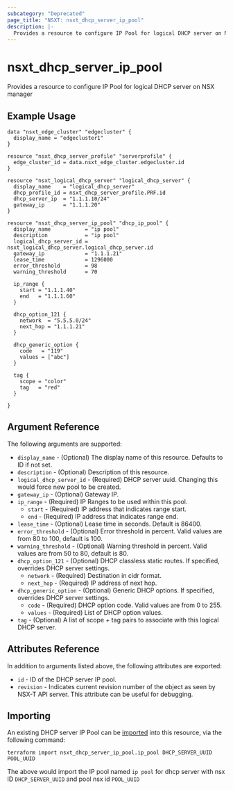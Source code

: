 ```yaml
---
subcategory: "Deprecated"
page_title: "NSXT: nsxt_dhcp_server_ip_pool"
description: |-
  Provides a resource to configure IP Pool for logical DHCP server on NSX manager
---
```


# nsxt_dhcp_server_ip_pool

Provides a resource to configure IP Pool for logical DHCP server on NSX manager

## Example Usage

```hcl
data "nsxt_edge_cluster" "edgecluster" {
  display_name = "edgecluster1"
}

resource "nsxt_dhcp_server_profile" "serverprofile" {
  edge_cluster_id = data.nsxt_edge_cluster.edgecluster.id
}

resource "nsxt_logical_dhcp_server" "logical_dhcp_server" {
  display_name    = "logical_dhcp_server"
  dhcp_profile_id = nsxt_dhcp_server_profile.PRF.id
  dhcp_server_ip  = "1.1.1.10/24"
  gateway_ip      = "1.1.1.20"
}

resource "nsxt_dhcp_server_ip_pool" "dhcp_ip_pool" {
  display_name           = "ip pool"
  description            = "ip pool"
  logical_dhcp_server_id = nsxt_logical_dhcp_server.logical_dhcp_server.id
  gateway_ip             = "1.1.1.21"
  lease_time             = 1296000
  error_threshold        = 98
  warning_threshold      = 70

  ip_range {
    start = "1.1.1.40"
    end   = "1.1.1.60"
  }

  dhcp_option_121 {
    network  = "5.5.5.0/24"
    next_hop = "1.1.1.21"
  }

  dhcp_generic_option {
    code   = "119"
    values = ["abc"]
  }

  tag {
    scope = "color"
    tag   = "red"
  }

}
```

## Argument Reference

The following arguments are supported:

* `display_name` - (Optional) The display name of this resource. Defaults to ID if not set.
* `description` - (Optional) Description of this resource.
* `logical_dhcp_server_id` - (Required) DHCP server uuid. Changing this would force new pool to be created.
* `gateway_ip` - (Optional) Gateway IP.
* `ip_range` - (Required) IP Ranges to be used within this pool.
    * `start` - (Required) IP address that indicates range start.
    * `end` - (Required) IP address that indicates range end.
* `lease_time` - (Optional) Lease time in seconds. Default is 86400.
* `error_threshold` - (Optional) Error threshold in percent. Valid values are from 80 to 100, default is 100.
* `warning_threshold` - (Optional) Warning threshold in percent. Valid values are from 50 to 80, default is 80.
* `dhcp_option_121` - (Optional) DHCP classless static routes. If specified, overrides DHCP server settings.
    * `network` - (Required) Destination in cidr format.
    * `next_hop` - (Required) IP address of next hop.
* `dhcp_generic_option` - (Optional) Generic DHCP options. If specified, overrides DHCP server settings.
    * `code` - (Required) DHCP option code. Valid values are from 0 to 255.
    * `values` - (Required) List of DHCP option values.
* `tag` - (Optional) A list of scope + tag pairs to associate with this logical DHCP server.

## Attributes Reference

In addition to arguments listed above, the following attributes are exported:

* `id` - ID of the DHCP server IP pool.
* `revision` - Indicates current revision number of the object as seen by NSX-T API server. This attribute can be useful for debugging.

## Importing

An existing DHCP server IP Pool can be [imported][docs-import] into this resource, via the following command:

[docs-import]: https://developer.hashicorp.com/terraform/cli/import

```shell
terraform import nsxt_dhcp_server_ip_pool.ip_pool DHCP_SERVER_UUID POOL_UUID
```

The above would import the IP pool named `ip pool` for dhcp server with nsx ID `DHCP_SERVER_UUID` and pool nsx id `POOL_UUID`
